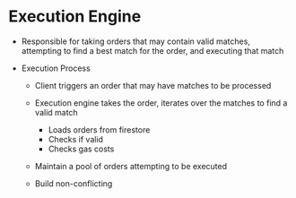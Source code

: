 # Execution Engine

- Responsible for taking orders that may contain valid matches, attempting to find a best match for the order, and executing that match

- Execution Process

  - Client triggers an order that may have matches to be processed
  - Execution engine takes the order, iterates over the matches to find a valid match

    - Loads orders from firestore
    - Checks if valid
    - Checks gas costs

  - Maintain a pool of orders attempting to be executed

  - Build non-conflicting
